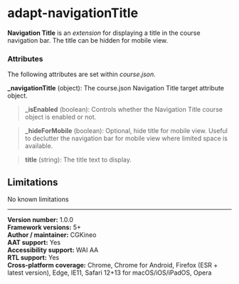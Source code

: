 # adapt-navigationTitle

**Navigation Title** is an *extension* for displaying a title in the course navigation bar. The title can be hidden for mobile view.

### Attributes

The following attributes are set within *course.json*.

**\_navigationTitle** (object): The course.json Navigation Title target attribute object.

>**\_isEnabled** (boolean): Controls whether the Navigation Title course object is enabled or not.

>**\_hideForMobile** (boolean): Optional, hide title for mobile view. Useful to declutter the navigation bar for mobile view where limited space is available.

>**title** (string): The title text to display.

## Limitations

No known limitations

----------------------------
**Version number:**  1.0.0  
**Framework versions:**  5+  
**Author / maintainer:** CGKineo  
**AAT support:** Yes  
**Accessibility support:** WAI AA  
**RTL support:** Yes  
**Cross-platform coverage:** Chrome, Chrome for Android, Firefox (ESR + latest version), Edge, IE11, Safari 12+13 for macOS/iOS/iPadOS, Opera  
